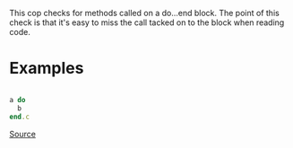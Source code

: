 
This cop checks for methods called on a do...end block. The point of
this check is that it's easy to miss the call tacked on to the block
when reading code.

# Examples

```ruby

a do
  b
end.c
```

[Source](http://www.rubydoc.info/gems/rubocop/RuboCop/Cop/Style/MethodCalledOnDoEndBlock)
